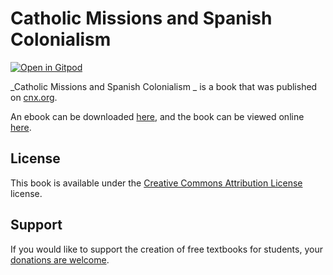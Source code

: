 # Catholic Missions and Spanish Colonialism 

[![Open in Gitpod](https://gitpod.io/button/open-in-gitpod.svg)](https://gitpod.io/from-referrer/)

_Catholic Missions and Spanish Colonialism _ is a book that was published on [cnx.org](https://cnx.org/).

An ebook can be downloaded [here](https://github.com/cnx-user-books/cnxbook-catholic-missions-and-spanish-colonialism/releases/latest), and the book can be viewed online [here](https://github.com/cnx-user-books/cnxbook-catholic-missions-and-spanish-colonialism/releases/latest).

## License
This book is available under the [Creative Commons Attribution License](./LICENSE) license.

## Support
If you would like to support the creation of free textbooks for students, your [donations are welcome](https://riceconnect.rice.edu/donation/support-openstax-banner).
